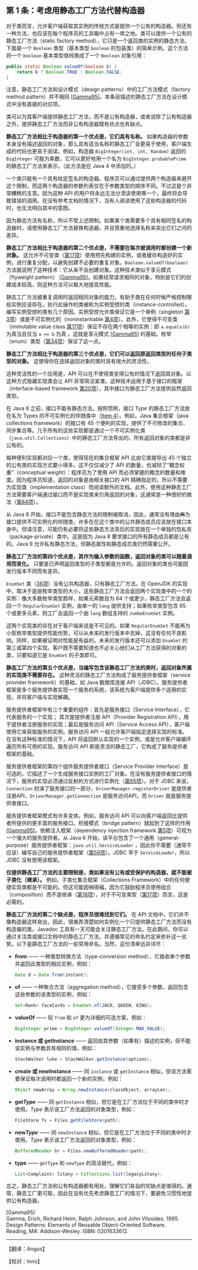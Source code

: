## 第 1 条：考虑用静态工厂方法代替构造器

对于类而言，允许客户端获取其实例的传统方式是提供一个公有的构造器。但还有一种方法，也应该在每个程序员的工具箱中占有一席之地。类可以提供一个公有的静态工厂方法（static factory method），它只是一个返回类的实例的静态方法。下面是一个 `Boolean` 类型（基本类型 `boolean` 的包装类）的简单示例。这个方法将一个 `boolean` 基本类型值转换成了一个 `Boolean` 对象引用： 

```java
public static Boolean valueOf(boolean b) {
    return b ? Boolean.TRUE : Boolean.FALSE;
}
```

注意，静态工厂方法和设计模式（design patterns）中的工厂方法模式（factory method pattern）并不相同 [[Gamma95](#Gamma95)]。本条目描述的静态工厂方法在设计模式中没有直接的对应项。

类可以为其客户端提供静态工厂方法，而不是公有构造器，或者说除了公有构造器之外，提供静态工厂方法而非公有构造器既有优点也有缺点。

**静态工厂方法相比于构造器的第一个优点是，它们具有名称。** 如果构造器的参数本身没有描述返回的对象，那么具有适当名称的静态工厂会更易于使用，客户端生成的代码也更易于阅读。例如，构造器 `BigInteger(int, int, Random)` 返回的 `BigInteger` 可能为素数，它可以更好地用一个名为 `BigInteger.probablePrime` 的静态工厂方法来表示。（此方法是在 Java 4 中添加的。） 

一个类只能有一个具有给定签名的构造器。程序员可以通过提供两个构造器来避开这个限制，而这两个构造器的参数列表仅在于参数类型的顺序不同。不过这是个非常糟糕的主意。因为这种 API 的用户将永远无法分清该使用哪一个，最终将会导致错误的调用。在没有参考文档的情况下，当有人阅读使用了这些构造器的代码时，也无法明白其中的意图。 

因为静态方法有名称，所以不受上述限制。如果某个类需要多个具有相同签名的构造器时，请使用静态工厂方法替换构造器，并且慎重地选择名称来突出它们之间的差异。

**静态工厂方法相比于构造器的第二个优点是，不需要在每次被调用时都创建一个新对象。** 这允许不可变类（[第17项][item17]）使用预先构建的实例，或者缓存构造好的实例，进行重复分配，以避免创建不必要的重复对象。`Boolean.valueOf(boolean)` 方法就说明了这种技术：它从来不会创建对象。这种技术类似于享元模式（flyweight pattern） [[Gamma95](#Gamma95)]。如果经常请求相同的对象，特别是它们的创建成本较高，则这种方法可以极大地提高性能。 

静态工厂方法被重复调用时返回相同对象的能力，有助于类在任何时候严格控制哪些实例应该存在。执行此操作的类被称为实例受控的类（instance-controlled）。编写实例受控的类有几个原因。实例受控允许类保证它是一个单例（singleton [第3项][item3]）或是不可实例化的（noninstantiable [第4项][item4]）。此外，它使得不可变类（immutable value class [第17项][item17]）保证不存在两个相等的实例：即 `a.equals(b)` 为真当且仅当 `a == b` 为真 。这就是享元模式  [[Gamma95](#Gamma95)] 的基础。枚举（enum）类型（[第34项][item34]）保证了这一点。

**静态工厂方法相比于构造器的第三个优点是，它们可以返回原返回类型的任何子类型的对象。** 这使得你在选择返回对象的类时具有很大的灵活性。 

这种灵活性的一个应用是，API 可以在不使得类变得公有的情况下返回其对象。以这种方式隐藏实现类会让 API 非常简洁紧凑。这种技术适用于基于接口的框架（interface-based framework [第20项][item20]），其中接口为静态工厂方法提供自然返回类型。

在 Java 8 之前，接口不能有静态方法。按照惯例，接口 Type 的静态工厂方法放在名为 Types 的不可实例化的伴随类中（[Item 4][item4]）。例如，Java 集合框架（java collections framework）的接口有 45 个便利的实现，提供了不可修改的集合、同步集合等。几乎所有的这些实现都是通过一个不可实例化类（`java.util.Collections`）中的静态工厂方法导出的。所有返回对象的类都是非公有的。

每种便利实现都对应一个类，使得现在的集合框架 API 比由它直接导出 45 个独立的公有类的实现方式要小得多。这不仅仅减少了 API 的数量，也减轻了“概念权重”（conceptual weight）：程序员为了使用 API 而必须掌握的概念的数量和难度。因为程序员知道，返回的对象是由相关接口的 API 精确指定的，所以不需要为实现类（implementation class）而阅读额外的文档。此外，使用这种静态工厂方法需要客户端通过接口而不是实现类来引用返回的对象，这通常是一种很好的做法（[第64项][item64]）。

从 Java 8 开始，接口不能包含静态方法的限制被取消，因此，通常没有理由~~再~~为接口提供不可实例化的伴随类，许多在在这个类中的公共静态成员应该放在接口本身中。但请注意，可能仍有必要将这些静态方法背后的实现放在一个单独的包私有（package-private）类中。这是因为 Java 8 要求接口的所有静态成员都是公有的。Java 9 允许私有静态方法，但静态属性和静态成员类仍然需要公开。

**静态工厂方法的第四个优点是，其作为输入参数的函数，返回对象的类可以随着调用而变化。** 只要是已声明返回类型的子类型都是允许的。返回对象的类也可能因发行版本不同而有差异。 

`EnumSet` 类（[36项][item37]）没有公共构造器，只有静态工厂方法。在 OpenJDK 的实现中，取决于底层枚举类型的大小，这些静态工厂方法会返回两个实现类中的一个的实例：像大多数枚举类型那样，如果元素数目为 64 个或更少，静态工厂方法会返回一个 `RegularEnumSet` 实例，由单一的 `long` 提供支持；如果枚举类型包含 65 个或更多元素，则工厂会返回一个由 `long` 数组支持的 `JumboEnumSet` 实例。

这两个实现类的存在对于客户端来说是不可见的。如果 `RegularEnumSet` 不能再为小型枚举类型提供性能优势，可以从未来的发行版本中去掉，这没有任何不良影响。同样，如果被证明对性能是有益的，未来的发行版本还可以添加 `EnumSet` 的第三或第四个实现。客户既不需要知道也不必关心他们从工厂方法获得的对象的类，只要知道它是 `EnumSet` 的子类即可。

**静态工厂方法的第五个优点是，当编写包含该静态工厂方法的类时，返回对象所属的实现类不需要存在。** 这种灵活的静态工厂方法构成了服务提供者框架（service provider framework）的基础，如 Java 数据库连接 API（JDBC）。服务提供者框架是多个服务提供者实现一个服务的系统，该系统为客户端提供多个适用的实现，并将客户端与实现解耦。

服务提供者框架中有三个重要的组件：首先是服务接口（Service Interface），它代表服务的一个实现； 其次是提供者注册 API（Provider Registration API），用于提供者注册服务的实现；最后是服务访问 API（Service Access API），客户端使用它来获取服务的实例。服务访问 API 一般允许客户端指定选择实现的标准。在没有这种标准的情况下，API 将返回默认实现的一个实例，或是允许客户端循环遍历所有可用的实现。服务访问 API 即是灵活的静态工厂，它构成了服务提供者框架的基础。

服务提供者框架的第四个组件服务提供者接口（Service Provider Interface）是可选的，它描述了一个生成服务接口实例的工厂对象。在没有服务提供者接口的情况下，服务的实现必须通过反射的方式进行实例化（[第65项][item65]）。对于 JDBC 来说，`Connection` 扮演了服务接口的一部分，`DriverManager.registerDriver` 是提供者注册API，`DriverManager.getConnection` 是服务访问API，而 `Driver` 就是服务提供者接口。

服务提供者框架模式有许多变体。例如，服务访问 API 可以向客户端返回比提供者所提供的更丰富的服务接口。桥接模式（bridge pattern）就起到了这样的作用  [[Gamma95](#Gamma95)]。依赖注入框架（dependency injection framework [第5项][item5]）可视为一个强大的服务提供者。从 Java 6 开始，该平台包含了一个通用（general-purpose）服务提供者框架：`java.util.ServiceLoader` ，因此你不需要（通常不应该）编写自己的服务提供者框架（[第59项][item59]）。JDBC 早于 `ServiceLoader`，所以 JDBC 没有使用该框架。

**仅提供静态工厂方法的主要限制是，类如果没有公有或受保护的构造器，就不能被子类化（继承）。** 例如，子类化集合框架（Collections Framework）中的任何便捷实现类都是不可能的。但这可能因祸得福，因为它鼓励程序员使用组合（composition）而不是继承（[第18项][item18]），对于不可变类型（[第17项][item17]）而言，这是必需的。

**静态工厂方法的第二个缺点是，程序员很难找到它们。** 在 API 文档中，它们并不像构造器这样突出，因此，很难弄清楚如何实例化一个只提供静态工厂方法而没有构造器的类。Javadoc 工具有一天可能会关注静态工厂方法。在此期间，你可以通过关注类或接口文档中的静态工厂方法，并遵循常见的命名约定来弥补这一劣势。以下是静态工厂方法的一些常用命名。当然，这份清单远非详尽：

+ **from** —— 一种类型转换方法（type-conversion method），它接收单个参数并返回此类型的相应实例，例如：

  ```java
  Date d = Date.from(instant);
  ```

+ **of** —— 一种聚合方法（aggregation method），它接受多个参数，返回包含这些参数的该类型的实例，例如： 

  ```java
  Set<Rank> faceCards = EnumSet.of(JACK, QUEEN, KING);
  ```

+ **valueOf** —— 较 `from` 和 `of` 更为详细的可选方案，例如： 

  ```java
  BigInteger prime = BigInteger.valueOf(Integer.MAX_VALUE);
  ```

+ **instance 或 getInstance** —— 返回由其参数（如果有）描述的实例，但不能说实例与参数具有相同的值，例如： 

  ```java
  StackWalker luke = StackWalker.getInstance(options);
  ```

+ **create 或 newInstance** —— 同 `instance` 或 `getInstance` 相似，但该方法需要保证每次调用时都返回一个新的实例，例如： 

  ```java
  Object newArray = Array.newInstance(classObject, arrayLen);
  ```

+ **get*Type*** —— 同 `getInstance` 相似，但它是在工厂方法位于不同的类中时才使用。*Type* 表示该工厂方法返回的对象类型，例如： 

  ```java
  FileStore fs = Files.getFileStore(path);
  ```

+ **new*Type*** —— 同 `newInstance` 相似，但它是在工厂方法位于不同的类中时才使用。*Type* 表示该工厂方法返回的对象类型，例如：

  ```java
  BufferedReader br = Files.newBufferedReader(path);
  ```

+ **type** —— `getType` 和 `newType` 的简洁替代，例如：

  ```java
  List<Complaint> litany = Collections.list(legacyLitany);  
  ```

总之，静态工厂方法和公有构造器都有用处，理解它们各自的优缺点是值得的。通常，静态工厂更可取，因此在没有优先考虑静态工厂的情况下，要避免习惯性地提供公有构造器。  



<p id="Gamma95">[Gamma95] <br>Gamma, Erich, Richard Helm, Ralph Johnson, and John Vlissides. 1995.  <br>Design Patterns: Elements of Reusable Object-Oriented Software. <br>Reading, MA: Addison-Wesley. ISBN: 0201633612.</p>

[item3]: url-for-item-3	"在未来填入第3条的url，不然无法跳转到指定网页"
[item4]: url-for-item-4	"在未来填入第4条的url，不然无法跳转到指定网页"
[item5]: url-for-item-5	"在未来填入第5条的url，不然无法跳转到指定网页"
[item17]: url-for-item-17	"在未来填入第17条的url，不然无法跳转到指定网页"
[item18]: url-for-item-18	"在未来填入第18条的url，不然无法跳转到指定网页"
[item20]: url-for-item-20	"在未来填入第20条的url，不然无法跳转到指定网页"
[item34]: url-for-item-34	"在未来填入第34条的url，不然无法跳转到指定网页"
[item37]: url-for-item-37	"在未来填入第37条的url，不然无法跳转到指定网页"
[item59]: url-for-item-59	"在未来填入第59条的url，不然无法跳转到指定网页"
[item64]: url-for-item-64	"在未来填入第64条的url，不然无法跳转到指定网页"
[item65]: url-for-item-65	"在未来填入第65条的url，不然无法跳转到指定网页"

---

【翻译：Angus】

【校对：Inno】